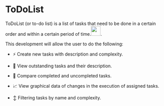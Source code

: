 # ToDoList
ToDoList (or to-do list) is a list of tasks that need to be done in a certain order and within a certain period of time.<img src="https://media.giphy.com/media/WUlplcMpOCEmTGBtBW/giphy.gif" width="30px">. 

This development will allow the user to do the following:

- ⚡ Create new tasks with description and complexity.

- 🔭 View outstanding tasks and their description.

- 🥇 Compare completed and uncompleted tasks.

- 📈 View graphical data of changes in the execution of assigned tasks.

- ↕️ Filtering tasks by name and complexity.
